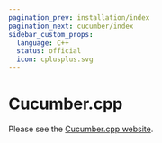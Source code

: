 ```yaml
---
pagination_prev: installation/index
pagination_next: cucumber/index
sidebar_custom_props:
  language: C++
  status: official
  icon: cplusplus.svg
---
```


# Cucumber.cpp

Please see the [Cucumber.cpp website](https://github.com/cucumber/cucumber-cpp).
